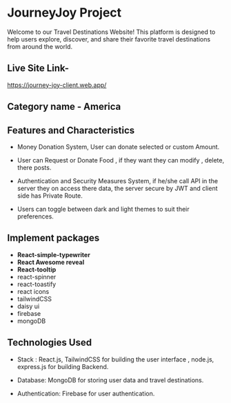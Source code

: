 # JourneyJoy Project

Welcome to our Travel Destinations Website! This platform is designed to help users explore, discover, and share their favorite travel destinations from around the world.

## Live Site Link-

https://journey-joy-client.web.app/

## Category name - America

## Features and Characteristics

- Money Donation System, User can donate selected or custom Amount.

- User can Request or Donate Food , if they want they can modify , delete, there
posts.

- Authentication and Security Measures System, if he/she call API in the server they
on access there data, the server secure by JWT and client side has Private Route.

- Users can toggle between dark and light themes to suit their preferences.

## Implement packages

- **React-simple-typewriter**
- **React Awesome reveal**
- **React-tooltip**
- react-spinner
- react-toastify
- react icons
- tailwindCSS
- daisy ui
- firebase
- mongoDB


## Technologies Used

- Stack : React.js, TailwindCSS for building the user interface , node.js, express.js for building Backend.

- Database: MongoDB for storing user data and travel destinations.

- Authentication: Firebase for user authentication.
